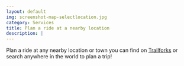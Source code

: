 ```yaml
---
layout: default
img: screenshot-map-selectlocation.jpg
category: Services
title: Plan a ride at a nearby location
description: |
---
```

  Plan a ride at any nearby location or town you can find on <a href="https://www.trailforks.com">Trailforks</a> or search anywhere in the world to plan a trip!